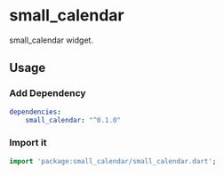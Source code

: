 # small_calendar

small_calendar widget.

## Usage

### Add Dependency

```yaml
dependencies:
    small_calendar: "^0.1.0"
```

### Import it

```dart
import 'package:small_calendar/small_calendar.dart';
```

